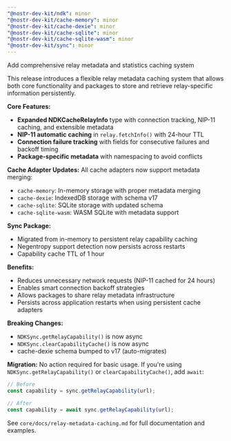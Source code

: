 ```yaml
---
"@nostr-dev-kit/ndk": minor
"@nostr-dev-kit/cache-memory": minor
"@nostr-dev-kit/cache-dexie": minor
"@nostr-dev-kit/cache-sqlite": minor
"@nostr-dev-kit/cache-sqlite-wasm": minor
"@nostr-dev-kit/sync": minor
---
```


Add comprehensive relay metadata and statistics caching system

This release introduces a flexible relay metadata caching system that allows both core functionality and packages to store and retrieve relay-specific information persistently.

**Core Features:**
- **Expanded NDKCacheRelayInfo** type with connection tracking, NIP-11 caching, and extensible metadata
- **NIP-11 automatic caching** in `relay.fetchInfo()` with 24-hour TTL
- **Connection failure tracking** with fields for consecutive failures and backoff timing
- **Package-specific metadata** with namespacing to avoid conflicts

**Cache Adapter Updates:**
All cache adapters now support metadata merging:
- `cache-memory`: In-memory storage with proper metadata merging
- `cache-dexie`: IndexedDB storage with schema v17
- `cache-sqlite`: SQLite storage with updated schema
- `cache-sqlite-wasm`: WASM SQLite with metadata support

**Sync Package:**
- Migrated from in-memory to persistent relay capability caching
- Negentropy support detection now persists across restarts
- Capability cache TTL of 1 hour

**Benefits:**
- Reduces unnecessary network requests (NIP-11 cached for 24 hours)
- Enables smart connection backoff strategies
- Allows packages to share relay metadata infrastructure
- Persists across application restarts when using persistent cache adapters

**Breaking Changes:**
- `NDKSync.getRelayCapability()` is now async
- `NDKSync.clearCapabilityCache()` is now async
- cache-dexie schema bumped to v17 (auto-migrates)

**Migration:**
No action required for basic usage. If you're using `NDKSync.getRelayCapability()` or `clearCapabilityCache()`, add `await`:

```typescript
// Before
const capability = sync.getRelayCapability(url);

// After
const capability = await sync.getRelayCapability(url);
```

See `core/docs/relay-metadata-caching.md` for full documentation and examples.
